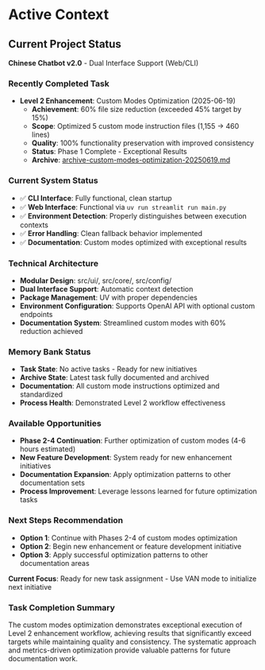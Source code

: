 # Active Context

## Current Project Status
**Chinese Chatbot v2.0** - Dual Interface Support (Web/CLI)

### Recently Completed Task
- **Level 2 Enhancement**: Custom Modes Optimization (2025-06-19)
  - **Achievement**: 60% file size reduction (exceeded 45% target by 15%)
  - **Scope**: Optimized 5 custom mode instruction files (1,155 → 460 lines)
  - **Quality**: 100% functionality preservation with improved consistency
  - **Status**: Phase 1 Complete - Exceptional Results
  - **Archive**: [archive-custom-modes-optimization-20250619.md](./archive/archive-custom-modes-optimization-20250619.md)

### Current System Status
- ✅ **CLI Interface**: Fully functional, clean startup
- ✅ **Web Interface**: Functional via `uv run streamlit run main.py`
- ✅ **Environment Detection**: Properly distinguishes between execution contexts
- ✅ **Error Handling**: Clean fallback behavior implemented
- ✅ **Documentation**: Custom modes optimized with exceptional results

### Technical Architecture
- **Modular Design**: src/ui/, src/core/, src/config/
- **Dual Interface Support**: Automatic context detection
- **Package Management**: UV with proper dependencies
- **Environment Configuration**: Supports OpenAI API with optional custom endpoints
- **Documentation System**: Streamlined custom modes with 60% reduction achieved

### Memory Bank Status
- **Task State**: No active tasks - Ready for new initiatives
- **Archive State**: Latest task fully documented and archived
- **Documentation**: All custom mode instructions optimized and standardized
- **Process Health**: Demonstrated Level 2 workflow effectiveness

### Available Opportunities
- **Phase 2-4 Continuation**: Further optimization of custom modes (4-6 hours estimated)
- **New Feature Development**: System ready for new enhancement initiatives
- **Documentation Expansion**: Apply optimization patterns to other documentation sets
- **Process Improvement**: Leverage lessons learned for future optimization tasks

### Next Steps Recommendation
- **Option 1**: Continue with Phases 2-4 of custom modes optimization
- **Option 2**: Begin new enhancement or feature development initiative  
- **Option 3**: Apply successful optimization patterns to other documentation areas

**Current Focus**: Ready for new task assignment - Use VAN mode to initialize next initiative

### Task Completion Summary
The custom modes optimization demonstrates exceptional execution of Level 2 enhancement workflow, achieving results that significantly exceed targets while maintaining quality and consistency. The systematic approach and metrics-driven optimization provide valuable patterns for future documentation work.
